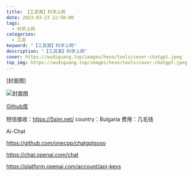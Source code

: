 ```yaml
---
title: 【工具类】科学上网
date: 2023-03-23 22:50:00
tags: 
  - 科学上网
categories: 
  - 工具
keyword: "【工具类】科学上网"
description: "【工具类】科学上网"
cover: https://wudiguang.top/images/hexo/tools/cover-chatgpt.jpeg
top_img: https://wudiguang.top/images/hexo/tools/cover-chatgpt.jpeg
---
```


[封面图]

![封面图](..https://wudiguang.top/images/hexo/tools/cover-chatgpt.jpeg)

[Github库](https://github.com/bannedbook/fanqiang)

短信接收：https://5sim.net/
country：Bulgaria
费用：几毛钱

Ai-Chat

https://github.com/onecpp/chatgptsoso

https://chat.openai.com/chat

https://platform.openai.com/account/api-keys
